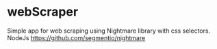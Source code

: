 # webScraper
Simple app for web scraping using Nightmare library with css selectors.
NodeJs
https://github.com/segmentio/nightmare

